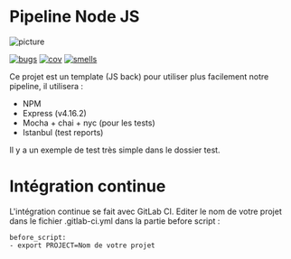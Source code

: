 # Pipeline Node JS

![picture](http://10.1.38.31/devops/JS-node/badges/master/build.svg)

[![bugs](http://10.1.48.103:9000/api/badges/measure?key=MyProjectKey%3Amaster&metric=bugs&blinking=true)](http://10.1.48.103:9000/dashboard?id=MyProjectKey%3Amaster)
[![cov](http://10.1.48.103:9000/api/badges/measure?key=MyProjectKey%3Amaster&metric=coverage&blinking=true)](http://10.1.48.103:9000/dashboard?id=MyProjectKey%3Amaster)
[![smells](http://10.1.48.103:9000/api/badges/measure?key=MyProjectKey%3Amaster&metric=code_smells&blinking=true)](http://10.1.48.103:9000/dashboard?id=MyProjectKey%3Amaster)

Ce projet est un template (JS back) pour utiliser plus facilement notre pipeline, il utilisera :

- NPM 
- Express (v4.16.2)
- Mocha + chai + nyc (pour les tests)
- Istanbul (test reports)

Il y a un exemple de test très simple dans le dossier test.

# Intégration continue

L'intégration continue se fait avec GitLab CI. Editer le nom de votre projet dans le fichier .gitlab-ci.yml dans la partie before script :

```
before_script:
- export PROJECT=Nom de votre projet
```

